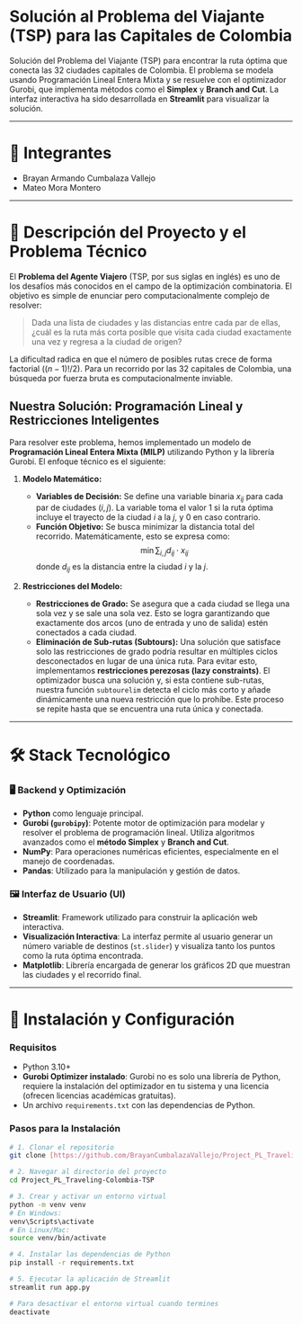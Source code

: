 # Solución al Problema del Viajante (TSP) para las Capitales de Colombia

Solución del Problema del Viajante (TSP) para encontrar la ruta óptima que conecta las 32 ciudades capitales de Colombia. El problema se modela usando Programación Lineal Entera Mixta y se resuelve con el optimizador Gurobi, que implementa métodos como el **Simplex** y **Branch and Cut**. La interfaz interactiva ha sido desarrollada en **Streamlit** para visualizar la solución.

***

# 👥 Integrantes
* Brayan Armando Cumbalaza Vallejo
* Mateo Mora Montero

***

# 📝 Descripción del Proyecto y el Problema Técnico

El **Problema del Agente Viajero** (TSP, por sus siglas en inglés) es uno de los desafíos más conocidos en el campo de la optimización combinatoria. El objetivo es simple de enunciar pero computacionalmente complejo de resolver:

> Dada una lista de ciudades y las distancias entre cada par de ellas, ¿cuál es la ruta más corta posible que visita cada ciudad exactamente una vez y regresa a la ciudad de origen?

La dificultad radica en que el número de posibles rutas crece de forma factorial ($(n-1)!/2$). Para un recorrido por las 32 capitales de Colombia, una búsqueda por fuerza bruta es computacionalmente inviable.

## Nuestra Solución: Programación Lineal y Restricciones Inteligentes

Para resolver este problema, hemos implementado un modelo de **Programación Lineal Entera Mixta (MILP)** utilizando Python y la librería Gurobi. El enfoque técnico es el siguiente:

1.  **Modelo Matemático:**
    * **Variables de Decisión:** Se define una variable binaria $x_{ij}$ para cada par de ciudades $(i, j)$. La variable toma el valor $1$ si la ruta óptima incluye el trayecto de la ciudad $i$ a la $j$, y $0$ en caso contrario.
    * **Función Objetivo:** Se busca minimizar la distancia total del recorrido. Matemáticamente, esto se expresa como:
        $$\min \sum_{i,j} d_{ij} \cdot x_{ij}$$
        donde $d_{ij}$ es la distancia entre la ciudad $i$ y la $j$.

2.  **Restricciones del Modelo:**
    * **Restricciones de Grado:** Se asegura que a cada ciudad se llega una sola vez y se sale una sola vez. Esto se logra garantizando que exactamente dos arcos (uno de entrada y uno de salida) estén conectados a cada ciudad.
    * **Eliminación de Sub-rutas (Subtours):** Una solución que satisface solo las restricciones de grado podría resultar en múltiples ciclos desconectados en lugar de una única ruta. Para evitar esto, implementamos **restricciones perezosas (lazy constraints)**. El optimizador busca una solución y, si esta contiene sub-rutas, nuestra función `subtourelim` detecta el ciclo más corto y añade dinámicamente una nueva restricción que lo prohíbe. Este proceso se repite hasta que se encuentra una ruta única y conectada.

***

# 🛠 Stack Tecnológico

### 🖥️ Backend y Optimización
* **Python** como lenguaje principal.
* **Gurobi (`gurobipy`)**: Potente motor de optimización para modelar y resolver el problema de programación lineal. Utiliza algoritmos avanzados como el **método Simplex** y **Branch and Cut**.
* **NumPy**: Para operaciones numéricas eficientes, especialmente en el manejo de coordenadas.
* **Pandas**: Utilizado para la manipulación y gestión de datos.

### 🖼️ Interfaz de Usuario (UI)
* **Streamlit**: Framework utilizado para construir la aplicación web interactiva.
* **Visualización Interactiva**: La interfaz permite al usuario generar un número variable de destinos (`st.slider`) y visualiza tanto los puntos como la ruta óptima encontrada.
* **Matplotlib**: Librería encargada de generar los gráficos 2D que muestran las ciudades y el recorrido final.

***

# 🚀 Instalación y Configuración

### Requisitos
* Python 3.10+
* **Gurobi Optimizer instalado**: Gurobi no es solo una librería de Python, requiere la instalación del optimizador en tu sistema y una licencia (ofrecen licencias académicas gratuitas).
* Un archivo `requirements.txt` con las dependencias de Python.

### Pasos para la Instalación
```bash
# 1. Clonar el repositorio
git clone [https://github.com/BrayanCumbalazaVallejo/Project_PL_Traveling-Colombia-TSP](https://github.com/BrayanCumbalazaVallejo/Project_PL_Traveling-Colombia-TSP)

# 2. Navegar al directorio del proyecto
cd Project_PL_Traveling-Colombia-TSP

# 3. Crear y activar un entorno virtual
python -m venv venv
# En Windows:
venv\Scripts\activate
# En Linux/Mac:
source venv/bin/activate

# 4. Instalar las dependencias de Python
pip install -r requirements.txt

# 5. Ejecutar la aplicación de Streamlit
streamlit run app.py

# Para desactivar el entorno virtual cuando termines
deactivate